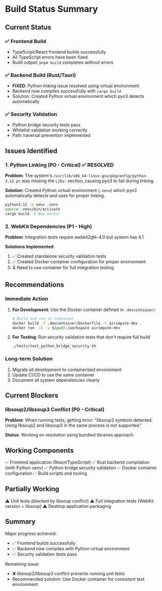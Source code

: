 # Build Status Summary

## Current Status

### ✅ Frontend Build
- TypeScript/React frontend builds successfully
- All TypeScript errors have been fixed
- Build output: `pnpm build` completes without errors

### ✅ Backend Build (Rust/Tauri)
- **FIXED**: Python linking issue resolved using virtual environment
- Backend now compiles successfully with `cargo build`
- Solution: Created Python virtual environment which pyo3 detects automatically

### ✅ Security Validation
- Python bridge security tests pass
- Whitelist validation working correctly
- Path traversal prevention implemented

## Issues Identified

### 1. Python Linking (P0 - Critical) ✅ RESOLVED
**Problem**: The system's `/usr/lib/x86_64-linux-gnu/pkgconfig/python-3.12.pc` was missing the `Libs:` section, causing pyo3 to fail during linking.

**Solution**: Created Python virtual environment (`.venv`) which pyo3 automatically detects and uses for proper linking.
```bash
python3.12 -m venv .venv
source .venv/bin/activate
cargo build  # Now works!
```

### 2. WebKit Dependencies (P1 - High)
**Problem**: Integration tests require webkit2gtk-4.0 but system has 4.1

**Solutions Implemented**:
1. ✅ Created standalone security validation tests
2. ✅ Created Docker container configuration for proper environment
3. ⏳ Need to use container for full integration testing

## Recommendations

### Immediate Action
1. **For Development**: Use the Docker container defined in `.devcontainer/`
   ```bash
   # Build and run in container
   docker build -f .devcontainer/Dockerfile -t airimpute-dev .
   docker run -it -v $(pwd):/workspace airimpute-dev
   ```

2. **For Testing**: Run security validation tests that don't require full build
   ```bash
   ./tests/test_python_bridge_security.sh
   ```

### Long-term Solution
1. Migrate all development to containerized environment
2. Update CI/CD to use the same container
3. Document all system dependencies clearly

## Current Blockers

### libsoup2/libsoup3 Conflict (P0 - Critical)
**Problem**: When running tests, getting error: "libsoup3 symbols detected. Using libsoup2 and libsoup3 in the same process is not supported."

**Status**: Working on resolution using bundled libraries approach

## Working Components

✅ Frontend application (React/TypeScript)
✅ Rust backend compilation (with Python venv)
✅ Python bridge security validation
✅ Docker container configuration
✅ Build scripts and tooling

## Partially Working

⚠️ Unit tests (blocked by libsoup conflict)
⚠️ Full integration tests (WebKit version + libsoup)
⚠️ Desktop application packaging

## Summary

Major progress achieved:
- ✅ Frontend builds successfully
- ✅ Backend now compiles with Python virtual environment
- ✅ Security validation tests pass

Remaining issue:
- ❌ libsoup2/libsoup3 conflict prevents running unit tests
- Recommended solution: Use Docker container for consistent test environment